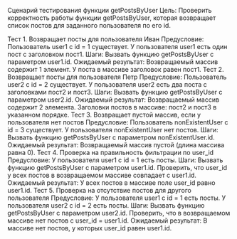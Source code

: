 Сценарий тестирования функции getPostsByUser
Цель: Проверить корректность работы функции getPostsByUser, которая возвращает список постов для заданного пользователя по его id.

Тест 1. Возвращает посты для пользователя Иван
    Предусловие:
    Пользователь user1 с id = 1 существует.
    У пользователя user1 есть один пост с заголовком пост1.
    Шаги:
    Вызвать функцию getPostsByUser с параметром user1.id.
    Ожидаемый результат:
    Возвращаемый массив содержит 1 элемент.
    У поста в массиве заголовок равен пост1.
Тест 2. Возвращает посты для пользователя Петр
    Предусловие:
    Пользователь user2 с id = 2 существует.
    У пользователя user2 есть два поста с заголовками пост2 и пост3.
    Шаги:
    Вызвать функцию getPostsByUser с параметром user2.id.
    Ожидаемый результат:
    Возвращаемый массив содержит 2 элемента.
    Заголовки постов в массиве: пост2 и пост3 в указанном порядке.
Тест 3. Возвращает пустой массив, если у пользователя нет постов
    Предусловие:
    Пользователь nonExistentUser с id = 3 существует.
    У пользователя nonExistentUser нет постов.
    Шаги:
    Вызвать функцию getPostsByUser с параметром nonExistentUser.id.
    Ожидаемый результат:
    Возвращаемый массив пустой (длина массива равна 0).
Тест 4. Проверка на правильность фильтрации по user_id
    Предусловие:
    У пользователя user1 с id = 1 есть посты.
    Шаги:
    Вызвать функцию getPostsByUser с параметром user1.id.
    Проверить, что user_id у всех постов в возвращаемом массиве совпадает с user1.id.
    Ожидаемый результат:
    У всех постов в массиве поле user_id равно user1.id.
Тест 5. Проверка на отсутствие постов для другого пользователя
Предусловие:
    У пользователя user1 с id = 1 есть посты.
    У пользователя user2 с id = 2 есть посты.
    Шаги:
    Вызвать функцию getPostsByUser с параметром user2.id.
    Проверить, что в возвращаемом массиве нет постов с user_id = user1.id.
    Ожидаемый результат:
    В массиве нет постов, у которых user_id равен user1.id.
